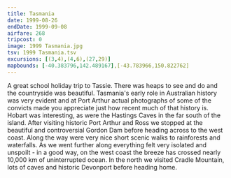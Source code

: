 ```yaml
---
title: Tasmania
date: 1999-08-26
endDate: 1999-09-08
airfare: 268
tripcost: 0
image: 1999 Tasmania.jpg
tsv: 1999 Tasmania.tsv
excursions: [(3,4),(4,6),(27,29)]
mapbounds: [-40.383796,142.489167],[-43.783966,150.822762]
---
```


A great school holiday trip to Tassie. There was heaps to see and do and the countryside was beautiful. Tasmania's early role in Australian history was very evident and at Port Arthur actual photographs of some of the convicts made you appreciate just how recent much of that history is. Hobart was interesting, as were the Hastings Caves in the far south of the island. After visiting historic Port Arthur and Ross we stopped at the beautiful and controversial Gordon Dam before heading across to the west coast. Along the way were very nice short scenic walks to rainforests and waterfalls. As we went further along everything felt very isolated and unspoilt - in a good way, on the west coast the breeze has crossed nearly 10,000 km of uninterrupted ocean. In the north we visited Cradle Mountain, lots of caves and historic Devonport before heading home.
